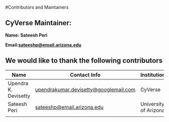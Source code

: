 #Contributors and Maintainers

## CyVerse Maintainer: 

**Name: Sateesh Peri**

**Email:sateeshp@email.arizona.edu**

## We would like to thank the following contributors

|Name|Contact Info|Institution|Notes|
|----|------------|-----------|-----|
|Upendra K. Devisetty|upendrakumar.devisetty@googlemail.com|CyVerse||
|Sateesh Peri|sateeshp@email.arizona.edu|University of Arizona||
|||||

